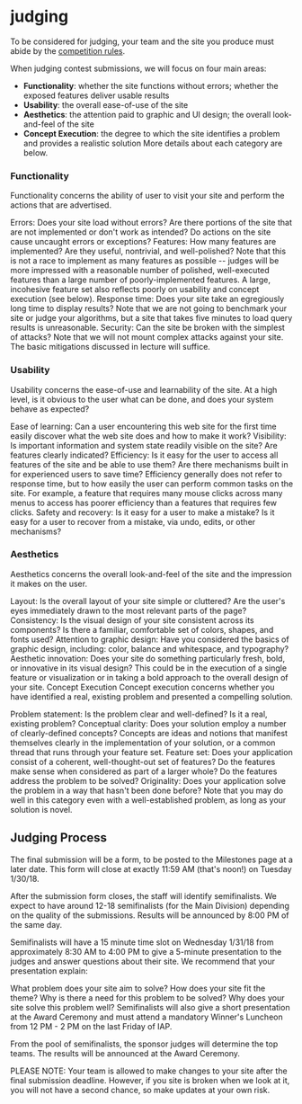 # judging

To be considered for judging, your team and the site you produce must abide by the [competition rules](/#rules).

When judging contest submissions, we will focus on four main areas:

- **Functionality**: whether the site functions without errors; whether the exposed features deliver usable results
- **Usability**: the overall ease-of-use of the site
- **Aesthetics**: the attention paid to graphic and UI design; the overall look-and-feel of the site
- **Concept Execution**: the degree to which the site identifies a problem and provides a realistic solution
  More details about each category are below.

### Functionality

Functionality concerns the ability of user to visit your site and perform the actions that are advertised.

Errors: Does your site load without errors? Are there portions of the site that are not implemented or don't work as intended? Do actions on the site cause uncaught errors or exceptions?
Features: How many features are implemented? Are they useful, nontrivial, and well-polished? Note that this is not a race to implement as many features as possible -- judges will be more impressed with a reasonable number of polished, well-executed features than a large number of poorly-implemented features. A large, incohesive feature set also reflects poorly on usability and concept execution (see below).
Response time: Does your site take an egregiously long time to display results? Note that we are not going to benchmark your site or judge your algorithms, but a site that takes five minutes to load query results is unreasonable.
Security: Can the site be broken with the simplest of attacks? Note that we will not mount complex attacks against your site. The basic mitigations discussed in lecture will suffice.

### Usability

Usability concerns the ease-of-use and learnability of the site. At a high level, is it obvious to the user what can be done, and does your system behave as expected?

Ease of learning: Can a user encountering this web site for the first time easily discover what the web site does and how to make it work?
Visibility: Is important information and system state readily visible on the site? Are features clearly indicated?
Efficiency: Is it easy for the user to access all features of the site and be able to use them? Are there mechanisms built in for experienced users to save time? Efficiency generally does not refer to response time, but to how easily the user can perform common tasks on the site. For example, a feature that requires many mouse clicks across many menus to access has poorer efficiency than a features that requires few clicks.
Safety and recovery: Is it easy for a user to make a mistake? Is it easy for a user to recover from a mistake, via undo, edits, or other mechanisms?

### Aesthetics

Aesthetics concerns the overall look-and-feel of the site and the impression it makes on the user.

Layout: Is the overall layout of your site simple or cluttered? Are the user's eyes immediately drawn to the most relevant parts of the page?
Consistency: Is the visual design of your site consistent across its components? Is there a familiar, comfortable set of colors, shapes, and fonts used?
Attention to graphic design: Have you considered the basics of graphic design, including: color, balance and whitespace, and typography?
Aesthetic innovation: Does your site do something particularly fresh, bold, or innovative in its visual design? This could be in the execution of a single feature or visualization or in taking a bold approach to the overall design of your site.
Concept Execution
Concept execution concerns whether you have identified a real, existing problem and presented a compelling solution.

Problem statement: Is the problem clear and well-defined? Is it a real, existing problem?
Conceptual clarity: Does your solution employ a number of clearly-defined concepts? Concepts are ideas and notions that manifest themselves clearly in the implementation of your solution, or a common thread that runs through your feature set.
Feature set: Does your application consist of a coherent, well-thought-out set of features? Do the features make sense when considered as part of a larger whole? Do the features address the problem to be solved?
Originality: Does your application solve the problem in a way that hasn't been done before? Note that you may do well in this category even with a well-established problem, as long as your solution is novel.

## Judging Process

The final submission will be a form, to be posted to the Milestones page at a later date. This form will close at exactly 11:59 AM (that's noon!) on Tuesday 1/30/18.

After the submission form closes, the staff will identify semifinalists. We expect to have around 12-18 semifinalists (for the Main Division) depending on the quality of the submissions. Results will be announced by 8:00 PM of the same day.

Semifinalists will have a 15 minute time slot on Wednesday 1/31/18 from approximately 8:30 AM to 4:00 PM to give a 5-minute presentation to the judges and answer questions about their site. We recommend that your presentation explain:

What problem does your site aim to solve?
How does your site fit the theme?
Why is there a need for this problem to be solved?
Why does your site solve this problem well?
Semifinalists will also give a short presentation at the Award Ceremony and must attend a mandatory Winner's Luncheon from 12 PM - 2 PM on the last Friday of IAP.

From the pool of semifinalists, the sponsor judges will determine the top teams. The results will be announced at the Award Ceremony.

PLEASE NOTE: Your team is allowed to make changes to your site after the final submission deadline. However, if you site is broken when we look at it, you will not have a second chance, so make updates at your own risk.
